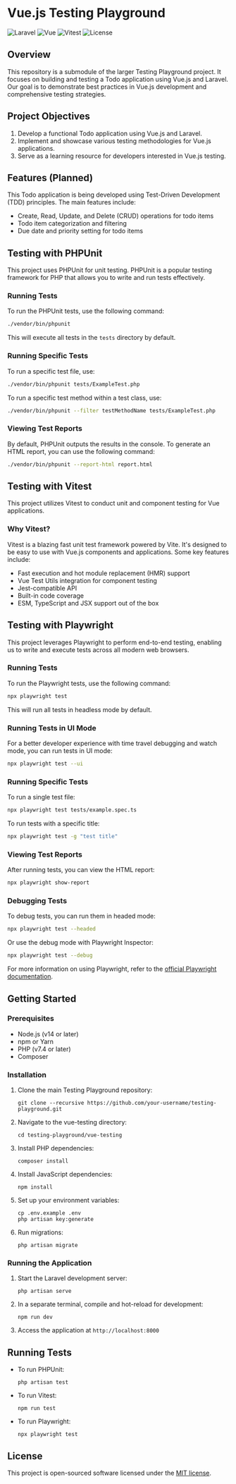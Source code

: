 # Vue.js Testing Playground

![Laravel](https://img.shields.io/badge/Laravel-^11.29.0-blue)
![Vue](https://img.shields.io/badge/Vue-^3.5.7-yellow)
![Vitest](https://img.shields.io/badge/Vitest-^3.5.7-purple)
![License](https://img.shields.io/badge/license-MIT-green)

## Overview

This repository is a submodule of the larger Testing Playground project. It focuses on building and testing a Todo application using Vue.js and Laravel. Our goal is to demonstrate best practices in Vue.js development and comprehensive testing strategies.

## Project Objectives

1. Develop a functional Todo application using Vue.js and Laravel.
2. Implement and showcase various testing methodologies for Vue.js applications.
3. Serve as a learning resource for developers interested in Vue.js testing.

## Features (Planned)

This Todo application is being developed using Test-Driven Development (TDD) principles. The main features include:

- Create, Read, Update, and Delete (CRUD) operations for todo items
- Todo item categorization and filtering
- Due date and priority setting for todo items

## Testing with PHPUnit

This project uses PHPUnit for unit testing. PHPUnit is a popular testing framework for PHP that allows you to write and run tests effectively.

### Running Tests

To run the PHPUnit tests, use the following command:

```bash
./vendor/bin/phpunit
```

This will execute all tests in the `tests` directory by default.

### Running Specific Tests

To run a specific test file, use:

```bash
./vendor/bin/phpunit tests/ExampleTest.php
```

To run a specific test method within a test class, use:

```bash
./vendor/bin/phpunit --filter testMethodName tests/ExampleTest.php
```

### Viewing Test Reports

By default, PHPUnit outputs the results in the console. To generate an HTML report, you can use the following command:

```bash
./vendor/bin/phpunit --report-html report.html
```

## Testing with Vitest

This project utilizes Vitest to conduct unit and component testing for Vue applications.

### Why Vitest?

Vitest is a blazing fast unit test framework powered by Vite. It's designed to be easy to use with Vue.js components and applications. Some key features include:

- Fast execution and hot module replacement (HMR) support
- Vue Test Utils integration for component testing
- Jest-compatible API
- Built-in code coverage
- ESM, TypeScript and JSX support out of the box

## Testing with Playwright

This project leverages Playwright to perform end-to-end testing, enabling us to write and execute tests across all modern web browsers.

### Running Tests

To run the Playwright tests, use the following command:

```bash
npx playwright test
```

This will run all tests in headless mode by default.

### Running Tests in UI Mode

For a better developer experience with time travel debugging and watch mode, you can run tests in UI mode:

```bash
npx playwright test --ui
```

### Running Specific Tests

To run a single test file:

```bash
npx playwright test tests/example.spec.ts
```

To run tests with a specific title:

```bash
npx playwright test -g "test title"
```

### Viewing Test Reports

After running tests, you can view the HTML report:

```bash
npx playwright show-report
```

### Debugging Tests

To debug tests, you can run them in headed mode:

```bash
npx playwright test --headed
```

Or use the debug mode with Playwright Inspector:

```bash
npx playwright test --debug
```

For more information on using Playwright, refer to the [official Playwright documentation](https://playwright.dev/docs/intro).

## Getting Started

### Prerequisites

- Node.js (v14 or later)
- npm or Yarn
- PHP (v7.4 or later)
- Composer

### Installation

1. Clone the main Testing Playground repository:

    ```
    git clone --recursive https://github.com/your-username/testing-playground.git
    ```

2. Navigate to the vue-testing directory:

    ```
    cd testing-playground/vue-testing
    ```

3. Install PHP dependencies:

    ```
    composer install
    ```

4. Install JavaScript dependencies:

    ```
    npm install
    ```
    
5. Set up your environment variables:

    ```
    cp .env.example .env
    php artisan key:generate
    ```
    
6. Run migrations:

    ```
    php artisan migrate
    ```

### Running the Application

1. Start the Laravel development server:

    ```
    php artisan serve
    ```

2. In a separate terminal, compile and hot-reload for development:

    ```
    npm run dev
    ```

3. Access the application at `http://localhost:8000`


## Running Tests

- To run PHPUnit:

    ```
    php artisan test
    ```
- To run Vitest:

    ```
    npm run test
    ```
- To run Playwright:
    ```
    npx playwright test
    ```

## License

This project is open-sourced software licensed under the [MIT license](https://opensource.org/licenses/MIT).